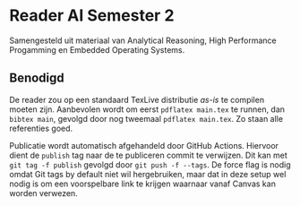 # Reader AI Semester 2

Samengesteld uit materiaal van Analytical Reasoning, High Performance Progamming en Embedded Operating Systems.

## Benodigd
De reader zou op een standaard TexLive distributie *as-is* te compilen moeten zijn. Aanbevolen wordt om eerst `pdflatex main.tex` te runnen, dan `bibtex main`, gevolgd door nog tweemaal `pdflatex main.tex`. Zo staan alle referenties goed.

Publicatie wordt automatisch afgehandeld door GitHub Actions. Hiervoor dient de `publish` tag naar de te publiceren commit te verwijzen. Dit kan met `git tag -f publish` gevolgd door `git push -f --tags`. De force flag is nodig omdat Git tags by default niet wil hergebruiken, maar dat in deze setup wel nodig is om een voorspelbare link te krijgen waarnaar vanaf Canvas kan worden verwezen.
